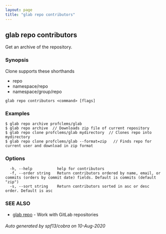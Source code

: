 ```yaml
---
layout: page
title: "glab repo contributors"
---
```

## glab repo contributors

Get an archive of the repository.

### Synopsis

Clone supports these shorthands
- repo
- namespace/repo
- namespace/group/repo


```
glab repo contributors <command> [flags]
```

### Examples

```
$ glab repo archive profclems/glab
$ glab repo archive  // Downloads zip file of current repository
$ glab repo clone profclems/glab mydirectory  // Clones repo into mydirectory
$ glab repo clone profclems/glab --format=zip   // Finds repo for current user and download in zip format

```

### Options

```
  -h, --help           help for contributors
  -f, --order string   Return contributors ordered by name, email, or commits (orders by commit date) fields. Default is commits (default "zip")
  -s, --sort string    Return contributors sorted in asc or desc order. Default is asc
```

### SEE ALSO

* [glab repo](/commands/glab_repo/)	 - Work with GitLab repositories

###### Auto generated by spf13/cobra on 10-Aug-2020
